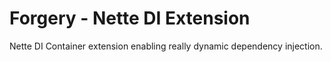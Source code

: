 # Forgery - Nette DI Extension
Nette DI Container extension enabling really dynamic dependency injection.
